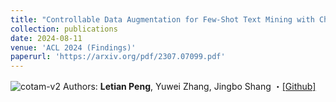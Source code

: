 ```yaml
---
title: "Controllable Data Augmentation for Few-Shot Text Mining with Chain-of-Thought Attribute Manipulation."
collection: publications
date: 2024-08-11
venue: 'ACL 2024 (Findings)'
paperurl: 'https://arxiv.org/pdf/2307.07099.pdf'
---
```

![cotam-v2](https://github.com/user-attachments/assets/a5bae8b7-4cb7-4638-8e24-a47644dfa1d2)
Authors: **Letian Peng**, Yuwei Zhang, Jingbo Shang ・[[Github]](https://github.com/KomeijiForce/CoTAM)
